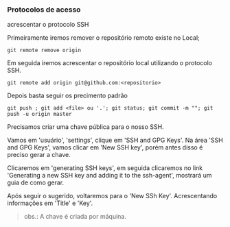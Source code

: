 ### Protocolos de acesso

<p>acrescentar o protocolo SSH </p>

Primeiramente iremos remover o repositório remoto existe no Local;

```
git remote remove origin
```

Em seguida iremos acrescentar o repositório local utilizando o protocolo SSH.

```
git remote add origin git@github.com:<repositorio>
```

Depois basta seguir os precimento padrão

```
git push ; git add <file> ou '.'; git status; git commit -m ""; git push -u origin master
```

<p>Precisamos criar uma chave pública para o nosso SSH.</p>
<p> Vamos em 'usuário', 'settings', clique em 'SSH and GPG Keys'. Na área 'SSH and GPG Keys', vamos clicar em 'New SSH key', porém antes disso é preciso gerar a chave.</p>
<p>Clicaremos em 'generating SSH keys', em seguida clicaremos no link 'Generating a new SSH key and adding it to the ssh-agent', mostrará um guia de como gerar.</p>
<p>Após seguir o sugerido, voltaremos para o 'New SSh Key'. Acrescentando informações em 'Title' e 'Key'.</p>

> obs.: A chave é criada por máquina.
